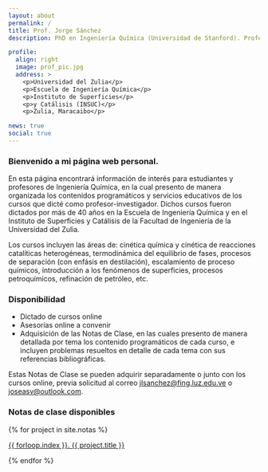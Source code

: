 ```yaml
---
layout: about
permalink: /
title: Prof. Jorge Sánchez
description: PhD en Ingeniería Química (Universidad de Stanford). Profesor Emérito

profile:
  align: right
  image: prof_pic.jpg
  address: >
    <p>Universidad del Zulia</p>
    <p>Escuela de Ingeniería Química</p>
    <p>Instituto de Superficies</p>
    <p>y Catálisis (INSUC)</p>
    <p>Zulia, Maracaibo</p>

news: true
social: true
---
```


### Bienvenido a mi página web personal. 

En esta página encontrará información de interés para estudiantes y profesores de Ingeniería Química, en la cual presento de manera organizada los contenidos programáticos y servicios educativos de los cursos que dicté como profesor-investigador. Dichos cursos fueron dictados por más de 40 años en la Escuela de Ingeniería Química y en el Instituto de Superficies y Catálisis de la Facultad de Ingeniería de la Universidad del Zulia. 

Los cursos incluyen las áreas de: cinética química y cinética de reacciones catalíticas heterogéneas, termodinámica del equilibrio de fases, procesos de separación (con enfásis en destilación), escalamiento de proceso químicos, introducción a los fenómenos de superficies, procesos petroquímicos, refinación de petróleo, etc.

### Disponibilidad
 - Dictado de cursos online
 - Asesorías online a convenir
 - Adquisición de las Notas de Clase, en las cuales presento de manera detallada por tema los contenido programáticos de cada curso, e incluyen problemas resueltos en detalle de cada tema con sus referencias bibliográficas.

Estas Notas de Clase se pueden adquirir separadamente o junto con los cursos online, previa solicitud al correo jlsanchez@fing.luz.edu.ve o joseasv@outlook.com.

### Notas de clase disponibles

{% for project in site.notas %}

<div class="link">
        <a href="{{ project.url | prepend: site.baseurl | prepend: site.url }}">
        {{ forloop.index }}.  {{ project.title }}    
        </a>
</div>

{% endfor %}

